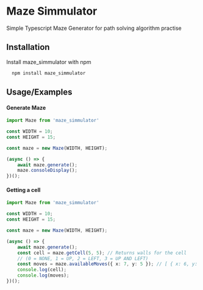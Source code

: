
# Maze Simmulator

Simple Typescript Maze Generator for path solving algorithm practise



## Installation

Install maze_simmulator with npm

```bash
  npm install maze_simmulator
```
    
## Usage/Examples

#### Generate Maze
```typescript
import Maze from 'maze_simmulator'

const WIDTH = 10;
const HEIGHT = 15;

const maze = new Maze(WIDTH, HEIGHT);

(async () => {
    await maze.generate();
    maze.consoleDisplay();
})();

```

#### Getting a cell

```typescript
import Maze from 'maze_simmulator'

const WIDTH = 10;
const HEIGHT = 15;

const maze = new Maze(WIDTH, HEIGHT);

(async () => {
    await maze.generate();
    const cell = maze.getCell(5, 5); // Returns walls for the cell
    // (0 = NONE, 1 = UP, 2 = LEFT, 3 = UP AND LEFT)
    const moves = maze.availableMoves({ x: 7, y: 5 }); // [ { x: 6, y: 5 }, { x: 7, y: 6 } ]
    console.log(cell);
    console.log(moves);
})();

```
